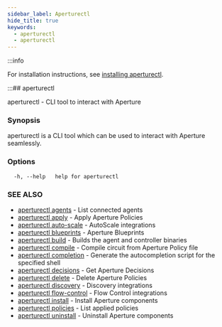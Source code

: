 ```yaml
---
sidebar_label: Aperturectl
hide_title: true
keywords:
  - aperturectl
  - aperturectl
---
```


<!-- markdownlint-disable -->

:::info

For installation instructions, see [installing aperturectl](/get-started/installation/aperture-cli/aperture-cli.md).

:::## aperturectl

aperturectl - CLI tool to interact with Aperture

### Synopsis

aperturectl is a CLI tool which can be used to interact with Aperture seamlessly.

### Options

```
  -h, --help   help for aperturectl
```

### SEE ALSO

- [aperturectl agents](/reference/aperturectl/agents/agents.md) - List connected agents
- [aperturectl apply](/reference/aperturectl/apply/apply.md) - Apply Aperture Policies
- [aperturectl auto-scale](/reference/aperturectl/auto-scale/auto-scale.md) - AutoScale integrations
- [aperturectl blueprints](/reference/aperturectl/blueprints/blueprints.md) - Aperture Blueprints
- [aperturectl build](/reference/aperturectl/build/build.md) - Builds the agent and controller binaries
- [aperturectl compile](/reference/aperturectl/compile/compile.md) - Compile circuit from Aperture Policy file
- [aperturectl completion](/reference/aperturectl/completion/completion.md) - Generate the autocompletion script for the specified shell
- [aperturectl decisions](/reference/aperturectl/decisions/decisions.md) - Get Aperture Decisions
- [aperturectl delete](/reference/aperturectl/delete/delete.md) - Delete Aperture Policies
- [aperturectl discovery](/reference/aperturectl/discovery/discovery.md) - Discovery integrations
- [aperturectl flow-control](/reference/aperturectl/flow-control/flow-control.md) - Flow Control integrations
- [aperturectl install](/reference/aperturectl/install/install.md) - Install Aperture components
- [aperturectl policies](/reference/aperturectl/policies/policies.md) - List applied policies
- [aperturectl uninstall](/reference/aperturectl/uninstall/uninstall.md) - Uninstall Aperture components
